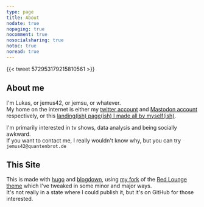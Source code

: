 ```yaml
---
type: page
title: About
nodate: true
nopaging: true
nocomment: true
nosocialsharing: true
notoc: true
noread: true
---
```


{{< tweet 572953179215810561 >}}

## About me

I'm Lukas, or jemus42, or jemsu, or whatever.  
My home on the internet is either my [twitter account](https://twitter.com/jemus42) and [Mastodon account](https://misanthropy.wang/@jemus42) respectively, or this [landing(ish) page(ish) I made all by myself(ish)](https://quantenbrot.de).  

I'm primarily interested in tv shows, data analysis and being socially awkward.  
If you want to contact me, I really wouldn't know why, but you can try `jemus42@quantenbrot.de`

## This Site

This is made with [hugo](https://gohugo.io) and [blogdown](https://github.com/rstudio/blogdown), using [my fork](https://github.com/jemus42/hugo-redlounge-jemsu) of the [Red Lounge theme](https://themes.gohugo.io/redlounge/) which I've tweaked in some minor and major ways.  
It's not really in a state where I could publish it, but it's on GitHub for those interested.
